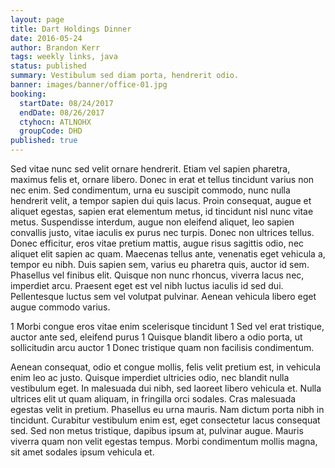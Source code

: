 ```yaml
---
layout: page
title: Dart Holdings Dinner
date: 2016-05-24
author: Brandon Kerr
tags: weekly links, java
status: published
summary: Vestibulum sed diam porta, hendrerit odio.
banner: images/banner/office-01.jpg
booking:
  startDate: 08/24/2017
  endDate: 08/26/2017
  ctyhocn: ATLNOHX
  groupCode: DHD
published: true
---
```

Sed vitae nunc sed velit ornare hendrerit. Etiam vel sapien pharetra, maximus felis et, ornare libero. Donec in erat et tellus tincidunt varius non nec enim. Sed condimentum, urna eu suscipit commodo, nunc nulla hendrerit velit, a tempor sapien dui quis lacus. Proin consequat, augue et aliquet egestas, sapien erat elementum metus, id tincidunt nisl nunc vitae metus. Suspendisse interdum, augue non eleifend aliquet, leo sapien convallis justo, vitae iaculis ex purus nec turpis. Donec non ultrices tellus. Donec efficitur, eros vitae pretium mattis, augue risus sagittis odio, nec aliquet elit sapien ac quam. Maecenas tellus ante, venenatis eget vehicula a, tempor eu nibh. Duis sapien sem, varius eu pharetra quis, auctor id sem. Phasellus vel finibus elit. Quisque non nunc rhoncus, viverra lacus nec, imperdiet arcu. Praesent eget est vel nibh luctus iaculis id sed dui. Pellentesque luctus sem vel volutpat pulvinar. Aenean vehicula libero eget augue commodo varius.

1 Morbi congue eros vitae enim scelerisque tincidunt
1 Sed vel erat tristique, auctor ante sed, eleifend purus
1 Quisque blandit libero a odio porta, ut sollicitudin arcu auctor
1 Donec tristique quam non facilisis condimentum.

Aenean consequat, odio et congue mollis, felis velit pretium est, in vehicula enim leo ac justo. Quisque imperdiet ultricies odio, nec blandit nulla vestibulum eget. In malesuada dui nibh, sed laoreet libero vehicula et. Nulla ultrices elit ut quam aliquam, in fringilla orci sodales. Cras malesuada egestas velit in pretium. Phasellus eu urna mauris. Nam dictum porta nibh in tincidunt. Curabitur vestibulum enim est, eget consectetur lacus consequat sed. Sed non metus tristique, dapibus ipsum at, pulvinar augue. Mauris viverra quam non velit egestas tempus. Morbi condimentum mollis magna, sit amet sodales ipsum vehicula et.

